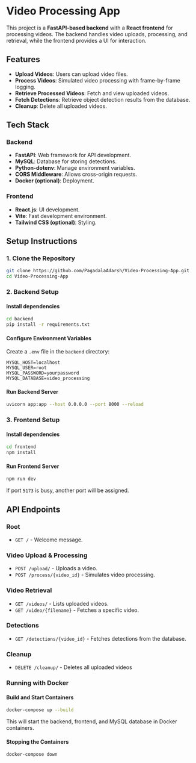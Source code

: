 # Video Processing App

This project is a **FastAPI-based backend** with a **React frontend** for processing videos. The backend handles video uploads, processing, and retrieval, while the frontend provides a UI for interaction.

## Features
- **Upload Videos**: Users can upload video files.
- **Process Videos**: Simulated video processing with frame-by-frame logging.
- **Retrieve Processed Videos**: Fetch and view uploaded videos.
- **Fetch Detections**: Retrieve object detection results from the database.
- **Cleanup**: Delete all uploaded videos.

## Tech Stack
### Backend
- **FastAPI**: Web framework for API development.
- **MySQL**: Database for storing detections.
- **Python-dotenv**: Manage environment variables.
- **CORS Middleware**: Allows cross-origin requests.
- **Docker (optional)**: Deployment.

### Frontend
- **React.js**: UI development.
- **Vite**: Fast development environment.
- **Tailwind CSS (optional)**: Styling.

## Setup Instructions
### 1. Clone the Repository
```sh
git clone https://github.com/PagadalaAdarsh/Video-Processing-App.git
cd Video-Processing-App
```

### 2. Backend Setup
#### Install dependencies
```sh
cd backend
pip install -r requirements.txt
```
#### Configure Environment Variables
Create a `.env` file in the `backend` directory:
```env
MYSQL_HOST=localhost
MYSQL_USER=root
MYSQL_PASSWORD=yourpassword
MYSQL_DATABASE=video_processing
```
#### Run Backend Server
```sh
uvicorn app:app --host 0.0.0.0 --port 8000 --reload
```

### 3. Frontend Setup
#### Install dependencies
```sh
cd frontend
npm install
```
#### Run Frontend Server
```sh
npm run dev
```
If port `5173` is busy, another port will be assigned.

## API Endpoints
### Root
- `GET /` - Welcome message.

### Video Upload & Processing
- `POST /upload/` - Uploads a video.
- `POST /process/{video_id}` - Simulates video processing.

### Video Retrieval
- `GET /videos/` - Lists uploaded videos.
- `GET /video/{filename}` - Fetches a specific video.

### Detections
- `GET /detections/{video_id}` - Fetches detections from the database.

### Cleanup
- `DELETE /cleanup/` - Deletes all uploaded videos

### Running with Docker
#### Build and Start Containers
```sh
docker-compose up --build
```
This will start the backend, frontend, and MySQL database in Docker containers.

#### Stopping the Containers
```sh
docker-compose down
